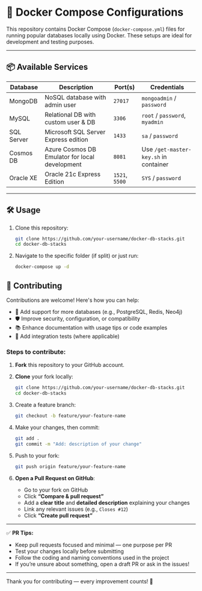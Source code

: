 # 🐳 Docker Compose Configurations

This repository contains Docker Compose (`docker-compose.yml`) files for running popular databases locally using Docker. These setups are ideal for development and testing purposes.

---

## 📦 Available Services

| Database      | Description                                         | Port(s)     | Credentials                          |
|---------------|-----------------------------------------------------|-------------|---------------------------------------|
| MongoDB       | NoSQL database with admin user                     | `27017`     | `mongoadmin` / `password`             |
| MySQL         | Relational DB with custom user & DB                | `3306`      | `root` / `password`, `myadmin`     |
| SQL Server    | Microsoft SQL Server Express edition               | `1433`      | `sa` / `password`                     |
| Cosmos DB     | Azure Cosmos DB Emulator for local development     | `8081`      | Use `/get-master-key.sh` in container |
| Oracle XE     | Oracle 21c Express Edition                         | `1521`, `5500` | `SYS` / `password`                   |

---

## 🛠️ Usage

1. Clone this repository:
   ```bash
   git clone https://github.com/your-username/docker-db-stacks.git
   cd docker-db-stacks

2. Navigate to the specific folder (if split) or just run:
   ```bash
   docker-compose up -d

## 🤝 Contributing

Contributions are welcome! Here's how you can help:

- 📄 Add support for more databases (e.g., PostgreSQL, Redis, Neo4j)
- 🛡️ Improve security, configuration, or compatibility
- 📚 Enhance documentation with usage tips or code examples
- 🧪 Add integration tests (where applicable)


### Steps to contribute:

1. **Fork** this repository to your GitHub account.
2. **Clone** your fork locally:
   ```bash
   git clone https://github.com/your-username/docker-db-stacks.git
   cd docker-db-stacks
3. Create a feature branch:
   ```bash
   git checkout -b feature/your-feature-name
4. Make your changes, then commit:
   ```bash
   git add .
   git commit -m "Add: description of your change"
5. Push to your fork:
   ```bash
   git push origin feature/your-feature-name

6. **Open a Pull Request on GitHub**:

   - Go to your fork on GitHub
   - Click **“Compare & pull request”**
   - Add a **clear title** and **detailed description** explaining your changes
   - Link any relevant issues (e.g., `Closes #12`)
   - Click **“Create pull request”**

---

✅ **PR Tips:**

- Keep pull requests focused and minimal — one purpose per PR
- Test your changes locally before submitting
- Follow the coding and naming conventions used in the project
- If you’re unsure about something, open a draft PR or ask in the issues!

---

Thank you for contributing — every improvement counts! 🎉



   